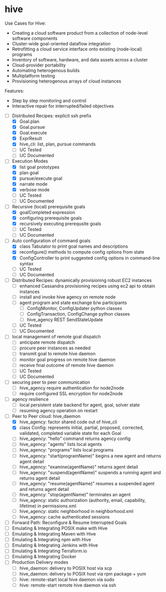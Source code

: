 # hive

Use Cases for Hive:
* Creating a cloud software product from a collection of node-level software components
* Cluster-wide goal-oriented dataflow integration
* Retrofitting a cloud service interface onto existing (node-local) programs
* Inventory of software, hardware, and data assets across a cluster
* Cloud-provider portability 
* Automating heterogenous builds
* Multiplatform testing
* Provisioning heterogenous arrays of cloud instances

Features:
* Step by step monitoring and control
* Interactive repair for interrupted/failed objectives

- [ ] Distributed Recipes: explicit ssh prefix
    - [x] Goal.plan
    - [x] Goal.pursue
    - [x] Goal.execute 
    - [x] ExprResult
    - [x] hive_cli: list, plan, pursue commands
    - [ ] UC Tested
    - [ ] UC Documented
- [ ] Execution Modes
    - [x] list goal prototypes
    - [x] plan goal
    - [x] pursue/execute goal
    - [x] narrate mode
    - [x] verbose mode
    - [ ] UC Tested
    - [ ] UC Documented
- [ ] Recursive (local) prerequisite goals
    - [x] goalCompleted expression
    - [x] configuring prerequisite goals
    - [x] recursively executing prerequsite goals
    - [ ] UC Tested
    - [ ] UC Documented
- [ ] Auto configuration of command goals
    - [x] class Tabulator to print goal names and descriptions
    - [x] reconfigure() methods to compute config options from state
    - [x] ConfigController to print suggested config options in command-line syntax
    - [ ] UC Tested
    - [ ] UC Documented
- [ ] Distributed Recipes: dynamically provisioning robust EC2 instances
    - [ ] enhanced Cassandra provisioning recipes using ec2 api to obtain instances
    - [ ] install and invoke hive agency on remote node
    - [ ] agent program and state exchange b/w participants
        - [ ] ConfigMonitor, ConfigUpdater python classes
        - [ ] ConfigTransaction, ConfigChange python classes
        - [ ] hive_agency REST SendStateUpdate
    - [ ] UC Tested
    - [ ] UC Documented
- [ ] local management of remote goal dispatch
    - [ ] anticipate remote dispatch
    - [ ] procure peer instances as needed
    - [ ] transmit goal to remote hive daemon
    - [ ] monitor goal progress on remote hive daemon
    - [ ] receive final outcome of remote hive daemon
    - [ ] UC Tested
    - [ ] UC Documented
- [ ] securing peer to peer communication
    - [ ] hive_agency require authentication for node2node
    - [ ] require configured SSL encryption for node2node
- [ ] agency resilience
    - [ ] local persistent state backend for agent, goal, solver state
    - [ ] resuming agency operation on restart
- [ ] Peer to Peer cloud: hive_daemon
    - [x] hive_agency: factor shared code out of hive_cli
    - [x] class Config: represents initial, partial, proposed, corrected, validated, completed variable state for each Goal
    - [ ] hive_agency: "hello" command returns agency config
    - [ ] hive_agency: "agents" lists local agents
    - [ ] hive_agency: "programs" lists local programs
    - [ ] hive_agency: "start(programName)" begins a new agent and returns agent detail
    - [ ] hive_agency: "examine(agentName)" returns agent detail
    - [ ] hive_agency: "suspend(agentName)" suspends a running agent and returns agent detail
    - [ ] hive_agency: "resume(agentName)" resumes a suspended agent and returns agent detail
    - [ ] hive_agency: "stop(agentName)" terminates an agent
    - [ ] hive_agency: static authorization (authority, email, capability, lifetime) in permissions.xml
    - [ ] hive_agency: static neighborhood in neighborhood.xml
    - [ ] hive_agency: cache authenticated sessions
- [ ] Forward Path: Reconfigure & Resume Interrupted Goals
- [ ] Emulating & Integrating POSIX make with Hive
- [ ] Emulating & Integrating Maven with Hive
- [ ] Emulating & Integrating npm with Hive
- [ ] Emulating & Integrating Jenkins with Hive
- [ ] Emulating & Integrating Terraform.io
- [ ] Emulating & Integrating Docker
- [ ] Production Delivery modes
    - [ ] hive_daemon: delivery to POSIX host via scp
    - [ ] hive_daemon: delivery to POSIX host via rpm package + yum
    - [ ] hive: remote-start local hive daemon via sudo
    - [ ] hive: remote-start remote hive daemon via ssh
